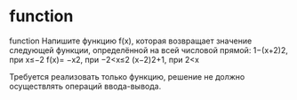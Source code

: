 # function
function
Напишите функцию f(x), которая возвращает значение следующей функции, определённой на всей числовой прямой:
                             1−(x+2)2,         при x≤−2
              f(x)=             −x2,           при −2<x≤2
                           (x−2)2+1,           при 2<x

Требуется реализовать только функцию, решение не должно осуществлять операций ввода-вывода.
